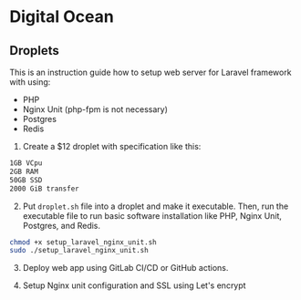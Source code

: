 # Digital Ocean

## Droplets

This is an instruction guide how to setup web server for Laravel framework with using:

- PHP
- Nginx Unit (php-fpm is not necessary)
- Postgres
- Redis

1. Create a $12 droplet with specification like this:

```txt
1GB VCpu
2GB RAM
50GB SSD
2000 GiB transfer
```

2. Put `droplet.sh` file into a droplet and make it executable. Then, run the executable file to run basic software installation like PHP, Nginx Unit, Postgres, and Redis.

```sh
chmod +x setup_laravel_nginx_unit.sh
sudo ./setup_laravel_nginx_unit.sh
```

3. Deploy web app using GitLab CI/CD or GitHub actions.

4. Setup Nginx unit configuration and SSL using Let's encrypt